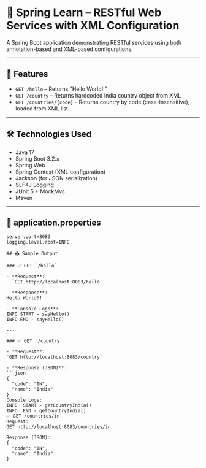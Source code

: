# 🌱 Spring Learn – RESTful Web Services with XML Configuration

A Spring Boot application demonstrating RESTful services using both annotation-based and XML-based configurations.

---

## 🚀 Features

- `GET /hello` – Returns "Hello World!!"
- `GET /country` – Returns hardcoded India country object from XML
- `GET /countries/{code}` – Returns country by code (case-insensitive), loaded from XML list

---

## 🛠 Technologies Used

- Java 17
- Spring Boot 3.2.x
- Spring Web
- Spring Context (XML configuration)
- Jackson (for JSON serialization)
- SLF4J Logging
- JUnit 5 + MockMvc
- Maven

---

## 📄 application.properties

```properties
server.port=8083
logging.level.root=INFO

## 📤 Sample Output

### ✅ GET `/hello`

- **Request**:  
  `GET http://localhost:8083/hello`

- **Response**:
Hello World!!

- **Console Logs**:
INFO START - sayHello()
INFO END - sayHello()

---

### ✅ GET `/country`

- **Request**:  
`GET http://localhost:8083/country`

- **Response (JSON)**:
```json
{
  "code": "IN",
  "name": "India"
}
Console Logs:
INFO  START - getCountryIndia()
INFO  END - getCountryIndia()
✅ GET /countries/in
Request:
GET http://localhost:8083/countries/in

Response (JSON):
{
  "code": "IN",
  "name": "India"
}
